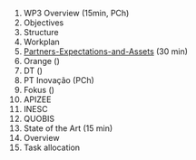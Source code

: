 1. WP3 Overview (15min, PCh)
  1. Objectives
  1. Structure
  1. Workplan
1. [Partners-Expectations-and-Assets](https://github.com/reTHINK-project/core-framework/wiki/Partners-Expectations-and-Assets) (30 min)
 1. Orange ()
 1. DT ()
 1. PT Inovação (PCh)
 1. Fokus ()
 1. APIZEE
 1. INESC
 1. QUOBIS
1. State of the Art (15 min)
 1. Overview
 1. Task allocation
